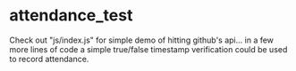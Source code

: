 # attendance_test

Check out "js/index.js" for simple demo of hitting github's api... in a few more lines of code a simple true/false timestamp verification could be used to record attendance.
